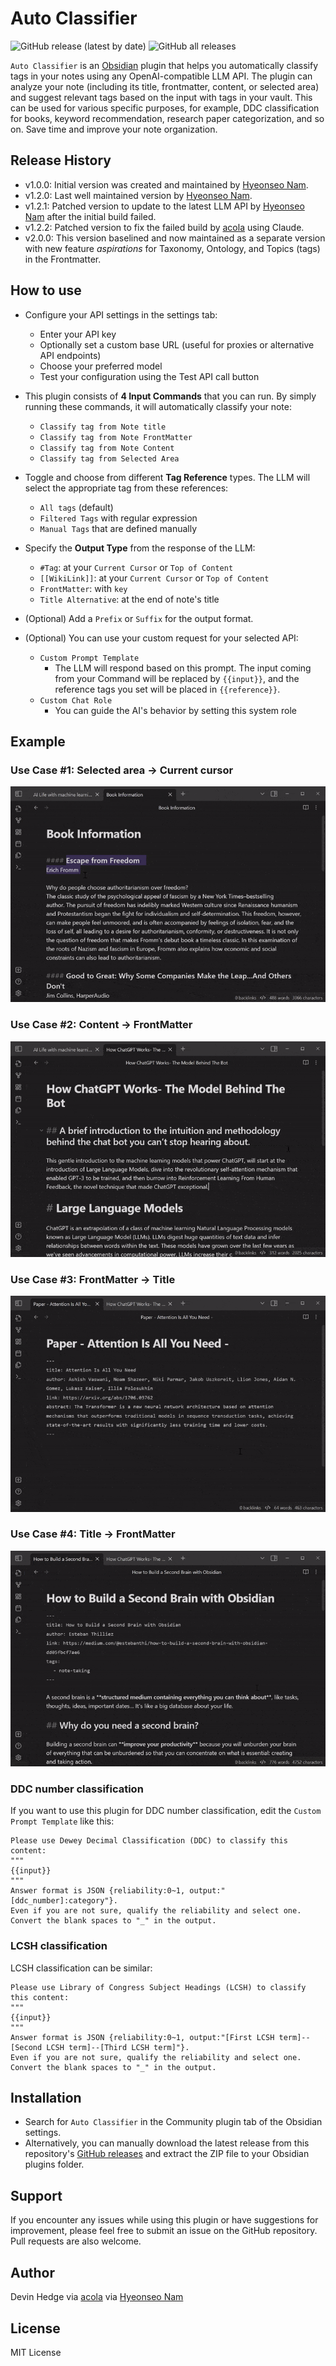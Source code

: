 # Auto Classifier

![GitHub release (latest by date)](https://img.shields.io/github/v/release/acola/auto-classifier?style=for-the-badge) ![GitHub all releases](https://img.shields.io/github/downloads/acola/auto-classifier/total?style=for-the-badge)

`Auto Classifier` is an [Obsidian](https://obsidian.md/) plugin that helps you automatically classify tags in your notes using any OpenAI-compatible LLM API. The plugin can analyze your note (including its title, frontmatter, content, or selected area) and suggest relevant tags based on the input with tags in your vault. This can be used for various specific purposes, for example, DDC classification for books, keyword recommendation, research paper categorization, and so on. Save time and improve your note organization.

## Release History

* v1.0.0: Initial version was created and maintained by [Hyeonseo Nam](https://github.com/HyeonseoNam/auto-classifier).
* v1.2.0: Last well maintained version by [Hyeonseo Nam](https://github.com/HyeonseoNam/auto-classifier).
* v1.2.1: Patched version to update to the latest LLM API by [Hyeonseo Nam](https://github.com/HyeonseoNam/auto-classifier) after the initial build failed.
* v1.2.2: Patched version to fix the failed build by [acola](https://github.com/acola/auto-classifier) using Claude.
* v2.0.0: This version baselined and now maintained as a separate version with new feature *aspirations* for Taxonomy, Ontology, and Topics (tags) in the Frontmatter.

## How to use

-   Configure your API settings in the settings tab:

    -   Enter your API key
    -   Optionally set a custom base URL (useful for proxies or alternative API
        endpoints)
    -   Choose your preferred model
    -   Test your configuration using the Test API call button

-   This plugin consists of **4 Input Commands** that you can run. By simply running these commands, it will automatically classify your note:

    -   `Classify tag from Note title`
    -   `Classify tag from Note FrontMatter`
    -   `Classify tag from Note Content`
    -   `Classify tag from Selected Area`

-   Toggle and choose from different **Tag Reference** types. The LLM will select the appropriate tag from these references:

    -   `All tags` (default)
    -   `Filtered Tags` with regular expression
    -   `Manual Tags` that are defined manually

-   Specify the **Output Type** from the response of the LLM:

    -   `#Tag`: at your `Current Cursor` or `Top of Content`
    -   `[[WikiLink]]`: at your `Current Cursor` or `Top of Content`
    -   `FrontMatter`: with `key`
    -   `Title Alternative`: at the end of note's title

-   (Optional) Add a `Prefix` or `Suffix` for the output format.

-   (Optional) You can use your custom request for your selected API:
    -   `Custom Prompt Template`
        -   The LLM will respond based on this prompt. The input coming from your Command will be replaced by `{{input}}`, and the reference tags you set will be placed in `{{reference}}`.
    -   `Custom Chat Role`
        -   You can guide the AI's behavior by setting this system role

## Example

### Use Case #1: **Selected area** &rightarrow; **Current cursor**

![](img/selected_to_cursor.gif)

### Use Case #2: **Content** &rightarrow; **FrontMatter**

![](img/content_to_frontmatter.gif)

### Use Case #3: **FrontMatter** &rightarrow; **Title**

![](img/frontmatter_to_totle.gif)

### Use Case #4: **Title** &rightarrow; **FrontMatter**

![](img/title_to_frontmatter.gif)

### DDC number classification

If you want to use this plugin for DDC number classification, edit the `Custom Prompt Template` like this:

```
Please use Dewey Decimal Classification (DDC) to classify this content:
"""
{{input}}
"""
Answer format is JSON {reliability:0~1, output:"[ddc_number]:category"}.
Even if you are not sure, qualify the reliability and select one.
Convert the blank spaces to "_" in the output.
```

### LCSH classification

LCSH classification can be similar:

```
Please use Library of Congress Subject Headings (LCSH) to classify this content:
"""
{{input}}
"""
Answer format is JSON {reliability:0~1, output:"[First LCSH term]--[Second LCSH term]--[Third LCSH term]"}.
Even if you are not sure, qualify the reliability and select one.
Convert the blank spaces to "_" in the output.
```

## Installation

-   Search for `Auto Classifier` in the Community plugin tab of the Obsidian settings.
-   Alternatively, you can manually download the latest release from this repository's [GitHub releases](https://github.com/acola/auto-classifier/releases) and extract the ZIP file to your Obsidian plugins folder.

## Support

If you encounter any issues while using this plugin or have suggestions for improvement, please feel free to submit an issue on the GitHub repository. Pull requests are also welcome.

## Author

Devin Hedge via
[acola](https://github.com/acola/auto-classifier) via
[Hyeonseo Nam](https://github.com/HyeonseoNam/auto-classifier)

## License

MIT License
